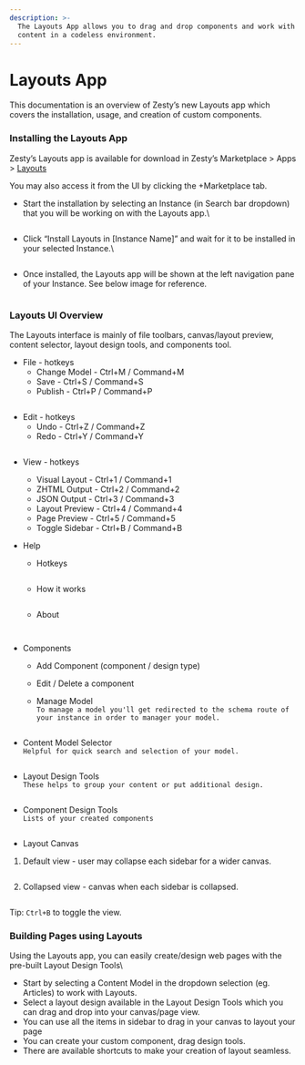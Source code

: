 ```yaml
---
description: >-
  The Layouts App allows you to drag and drop components and work with Zesty
  content in a codeless environment.
---
```


# Layouts App

This documentation is an overview of Zesty’s new Layouts app which covers the installation, usage, and creation of custom components.

### Installing the Layouts App

Zesty’s Layouts app is available for download in Zesty’s Marketplace > Apps > [Layouts](https://www.zesty.io/marketplace/apps/page-layout-designer/)

You may also access it from the UI by clicking the +Marketplace tab.

*   Start the installation by selecting an Instance (in Search bar dropdown) that you will be working on with the Layouts app.\\

    <figure><img src="https://lh6.googleusercontent.com/5X2sasJp-Hstlnww2Psne0kDw6e6XN3mrBj3tYUKvgFUwUbb5HdnijD40a1iK_iAHkbSS1g4ttBIk2s5j-Kugdy02hN9dRApK2Pj6MgbwgHYln055zNbstC3pwEGo3rE0e5W4JU0ICXe2rjgtC6V8eicWmYO8tiKe5CsdbD6aD-Tz_dpesSBjz9qcVGjiQ" alt=""><figcaption></figcaption></figure>
*   Click “Install Layouts in \[Instance Name]” and wait for it to be installed in your selected Instance.\\

    <figure><img src="https://lh4.googleusercontent.com/Aex2ibZYJ10Ueccd0Z28Wdc8Z8Frh0pKz1rrCkVLi2AbGj_5hxI7YE-aXoWa7R_jEin5g-jeIkxthOJBzw_h_LSS_Z1NC1wjF6Luz6XEGk7eZL6Papz1-7gZlS5PlIfhu2jffRSO28a_dWxM7IZHiuse_mmRUROX1zYPbHfdRb3rk49qGfDt3CSe32spdg" alt=""><figcaption></figcaption></figure>
* Once installed, the Layouts app will be shown at the left navigation pane of your Instance. See below image for reference.

<figure><img src="https://lh4.googleusercontent.com/RsAwFYGZHU1UWnUK28vEKqQ5h79Cl3yE-fgoFB7zc6iXEhRGjtPQjFj4XDwTK2knX_8FItDLxm5TBezQDAGfmZCd0ZgMq7ll9d8lf-KwL7EBIRqY_LhO1FKpzZHGOGvxKJxk9SvQDDlKELviJzeoUy4hpRdloQlm-FbWow0Cfd3219p4F5cw6naX3bpJKQ" alt=""><figcaption></figcaption></figure>

### Layouts UI Overview

The Layouts interface is mainly of file toolbars, canvas/layout preview, content selector, layout design tools, and components tool.

* File - hotkeys
  * Change Model - Ctrl+M / Command+M
  * Save - Ctrl+S / Command+S
  * Publish - Ctrl+P / Command+P

<figure><img src="https://lh6.googleusercontent.com/PQveFlCxsp7LxoRota5_52hcnssBMgni1nnvFJSdSMLCGS4TXgduabHHWXw2azp48WNh36z_yQNprYs8AO2IJls5h7P4t0Pa_OlMSxVvODuqhc5Pbz1Mm-RhFyGoHIczGZOlpdZakqAfzcf5Mjp2U003SXzKF42ogiaCR41aMjzenNlPXXpxjAETEnBsQQ" alt=""><figcaption></figcaption></figure>

* Edit - hotkeys
  * Undo - Ctrl+Z / Command+Z
  * Redo - Ctrl+Y / Command+Y

<figure><img src="https://lh3.googleusercontent.com/vhTr2gw_rDK-zP3GEGahUzazj4z8frp-ozpnp9V7kHmQXbRRA2ICONB8vqtkOKU12suql-lbXaNKYjMNwgCvbcPnVW6Tl4LMeQr5ZMGfHACvGpidTmjHx0LYzKcbNBF3FqdQhpmNVfcOxL32R-1MxFH8d3vZ3rMsqurdX0dgDE5j9tmTozOX52PZbxnlnA" alt=""><figcaption></figcaption></figure>

* View - hotkeys
  * Visual Layout - Ctrl+1 / Command+1
  * ZHTML Output - Ctrl+2 / Command+2
  * JSON Output - Ctrl+3 / Command+3
  * Layout Preview - Ctrl+4 / Command+4
  * Page Preview - Ctrl+5 / Command+5
  * Toggle Sidebar - Ctrl+B / Command+B
* Help
  *   Hotkeys

      <figure><img src="../../../.gitbook/assets/layouts - hotkeys.png" alt=""><figcaption></figcaption></figure>
  *   How it works

      <figure><img src="../../../.gitbook/assets/layouts - how it works.png" alt=""><figcaption></figcaption></figure>
  *   About

      <figure><img src="../../../.gitbook/assets/layouts - about.png" alt=""><figcaption></figcaption></figure>

      <figure><img src="https://lh6.googleusercontent.com/eW4oKnlN2ItPuKZc53iyg_YKr_rRg4R4ns83zG1pkQnjnd1KQ4o0eyKumrmiJd4HWD3pvw3gfaPodgmZI62KQ4kNMQ3usGAcPBJ_yhMZSh_O1GdSkffj9CqagXxA1xyp4E8J9rF_M3Nuetg5rByoyTzp3rB_qkiBtZuaN4TS0KevWeaC970w_5bGbS32Dg" alt=""><figcaption></figcaption></figure>
* Components
  * Add Component (component / design type)
  * Edit / Delete a component
  *   Manage Model\
      `To manage a model you'll get redirected to the schema route of your instance in order to manager your model.`

      <figure><img src="https://lh6.googleusercontent.com/PcI9bd3VsLS9UQtqutRGR9fBc1iICba3CN9Ki1hymImloq4dfDK4bfg1s8EE1_2OyPm6ZK0vRoxAq1DYs8IOlXHYeXAloqBQrsVufhagz0qqUamZ8VqArxMdBjNhNpzs0HXRm2tia-3s5nyiOsryp3HbGG1l53dQY51I8MgdWNimdry58s2WMQV58WksfA" alt=""><figcaption></figcaption></figure>
*   Content Model Selector\
    `Helpful for quick search and selection of your model.`

    <figure><img src="https://lh3.googleusercontent.com/j8oS7BEqpLFSdG51biSMAyxIGIqy7d4miL13X5E29FQ3U7YE9QnNyQ5CTXTR2BD5eUQI-ZA8K19RIcc6yn4UwqQ_2t4pnRLEvGt3tTp5Fyy63OnWOQO9BZlFs38C2tvVVOE0NToZuzAvY3LvWX428GwrC5nGz5eBoy2nvc2BKGohVsUb4YhBpvG9qE_ycg" alt=""><figcaption></figcaption></figure>
*   Layout Design Tools\
    `These helps to group your content or put additional design.`

    <figure><img src="https://lh6.googleusercontent.com/lCbS7vq2RxM3yz0LFkfvBOuGG-ZIl8GHamReX4C6trdSNOLHePzFZZF345avU_5-hHbFYaDTfR36f57AL8gH0bWhJjC4fcLAirAvzI8QclBFW0FUkHFwkf7DjtvqniAWsOhfajBhHPmPFZhIGkCOqiBecc4x2ZEuxeHIcsKwFDrhE-XFDNBrSJv2CE0_mg" alt=""><figcaption></figcaption></figure>
*   Component Design Tools\
    `Lists of your created components`

    <figure><img src="https://lh6.googleusercontent.com/Js-V-WHSZRLiFFfdi3Y3UuLT6s5pXAZ0jncXl-Qn2UmUSHZfs0EX33WtStdpNnTm3Ad1Y_oTxnTKv9J3vOKDi5N_eoDCnCoQHcp7voOgIr_xTfTI0a4iqWKUtUElmHE2_FXJasulcJLns25y1E92Okw3g_pwwuIM11ZeJehnNsxCHq1DXvq-ujGv2aFXaw" alt=""><figcaption></figcaption></figure>
* Layout Canvas

1.  Default view - user may collapse each sidebar for a wider canvas.

    <figure><img src="https://lh4.googleusercontent.com/SoKSRZdsPoG92bC4_zPQ-TgkfXUfOX1uVUh5ketDuTePjnnaHk-4X2_wPBHvkfaCX3kZUf3J-Lus6MYuCxwzPKsPo8kOsU8sX_I3UFLvebjfN8rQKRcLihMNoIYpq7OmAiOCycIkjDg9qV7ifKcW1fEEcYkcZFcOGNjqCtNnkwpxpdW4rJiEl8pXs-xmOA" alt=""><figcaption></figcaption></figure>
2.  Collapsed view - canvas when each sidebar is collapsed.

    <figure><img src="https://lh4.googleusercontent.com/-CPiqEXcY2Pu8a0DcHKw2LsAGxmD8OryZ6my4aJfXgCjzAyMqDYvzbhMcuiQ3uFJpQfzyO5J8qprz1sal7DjdYKFQQ41Il_UKcKzDIjD-1pVf7c_Y3VLlZODYF-yQnNq_2SpMQ83eyM5Q-PMPTjXKBYMMbbt51bJGH9guE-Vm1Kytd7Uf6JDv1OLG-GiBQ" alt=""><figcaption></figcaption></figure>

Tip: `Ctrl+B` to toggle the view.

### Building Pages using Layouts

Using the Layouts app, you can easily create/design web pages with the pre-built Layout Design Tools\\

* Start by selecting a Content Model in the dropdown selection (eg. Articles) to work with Layouts.
* Select a layout design available in the Layout Design Tools which you can drag and drop into your canvas/page view.
* You can use all the items in sidebar to drag in your canvas to layout your page
* You can create your custom component, drag design tools.
* There are available shortcuts to make your creation of layout seamless.
